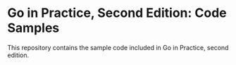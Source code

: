 # Go in Practice, Second Edition: Code Samples

This repository contains the sample code included in Go in Practice, second edition.
